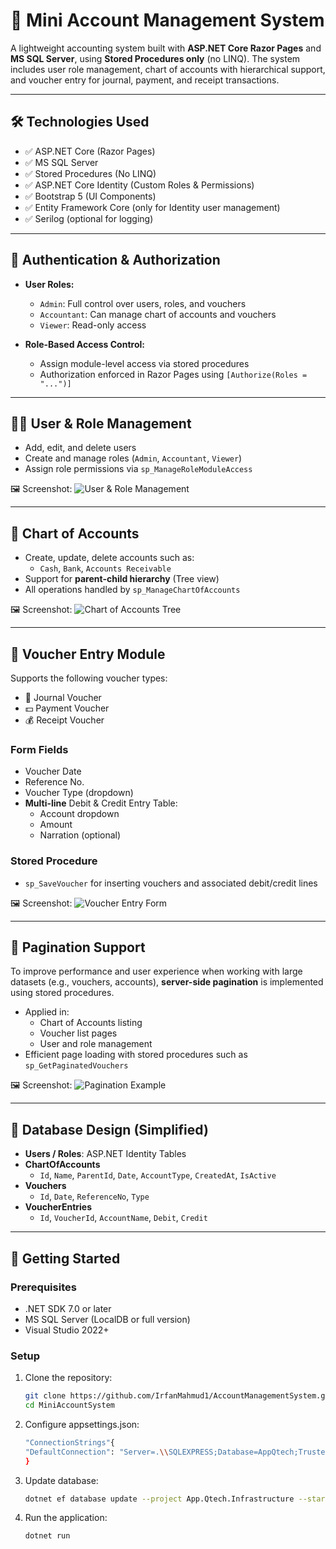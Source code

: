 # 💼 Mini Account Management System

A lightweight accounting system built with **ASP.NET Core Razor Pages** and **MS SQL Server**, using **Stored Procedures only** (no LINQ). The system includes user role management, chart of accounts with hierarchical support, and voucher entry for journal, payment, and receipt transactions.

---

## 🛠️ Technologies Used

- ✅ ASP.NET Core (Razor Pages)
- ✅ MS SQL Server
- ✅ Stored Procedures (No LINQ)
- ✅ ASP.NET Core Identity (Custom Roles & Permissions)
- ✅ Bootstrap 5 (UI Components)
- ✅ Entity Framework Core (only for Identity user management)
- ✅ Serilog (optional for logging)

---

## 🔐 Authentication & Authorization

- **User Roles:**
  - `Admin`: Full control over users, roles, and vouchers
  - `Accountant`: Can manage chart of accounts and vouchers
  - `Viewer`: Read-only access

- **Role-Based Access Control:**
  - Assign module-level access via stored procedures
  - Authorization enforced in Razor Pages using `[Authorize(Roles = "...")]`

---

## 🧑‍💼 User & Role Management

- Add, edit, and delete users
- Create and manage roles (`Admin`, `Accountant`, `Viewer`)
- Assign role permissions via `sp_ManageRoleModuleAccess`

🖼️ Screenshot:
![User & Role Management](screenshots/user-role-management.png)

---

## 🧾 Chart of Accounts

- Create, update, delete accounts such as:
  - `Cash`, `Bank`, `Accounts Receivable`
- Support for **parent-child hierarchy** (Tree view)
- All operations handled by `sp_ManageChartOfAccounts`

🖼️ Screenshot:
![Chart of Accounts Tree](screenshots/chart-of-accounts-tree.png)

---

## 🧮 Voucher Entry Module

Supports the following voucher types:
- 📘 Journal Voucher
- 💵 Payment Voucher
- 💰 Receipt Voucher

### Form Fields
- Voucher Date
- Reference No.
- Voucher Type (dropdown)
- **Multi-line** Debit & Credit Entry Table:
  - Account dropdown
  - Amount
  - Narration (optional)

### Stored Procedure
- `sp_SaveVoucher` for inserting vouchers and associated debit/credit lines

🖼️ Screenshot:
![Voucher Entry Form](screenshots/voucher-entry-form.png)

---

## 🔄 Pagination Support

To improve performance and user experience when working with large datasets (e.g., vouchers, accounts), **server-side pagination** is implemented using stored procedures.

- Applied in:
  - Chart of Accounts listing
  - Voucher list pages
  - User and role management
- Efficient page loading with stored procedures such as `sp_GetPaginatedVouchers`

🖼️ Screenshot:
![Pagination Example](screenshots/pagination-example.png)

---

## 📂 Database Design (Simplified)

- **Users / Roles**: ASP.NET Identity Tables
- **ChartOfAccounts**
  - `Id`, `Name`, `ParentId`, `Date`, `AccountType`, `CreatedAt`, `IsActive`
- **Vouchers**
  - `Id`, `Date`, `ReferenceNo`, `Type`
- **VoucherEntries**
  - `Id`, `VoucherId`, `AccountName`, `Debit`, `Credit`

---

## 🚀 Getting Started

### Prerequisites

- .NET SDK 7.0 or later
- MS SQL Server (LocalDB or full version)
- Visual Studio 2022+

### Setup

1. Clone the repository:
   ```bash
   git clone https://github.com/IrfanMahmud1/AccountManagementSystem.git
   cd MiniAccountSystem

2. Configure appsettings.json:
   ```bash
   "ConnectionStrings"{
   "DefaultConnection": "Server=.\\SQLEXPRESS;Database=AppQtech;Trusted_Connection=True;Trust Server Certificate=true;MultipleActiveResultSets=true"
   }
3. Update database:
   ```bash
   dotnet ef database update --project App.Qtech.Infrastructure --startup-project App.Qtech.Web

4. Run the application:
   ```
   dotnet run